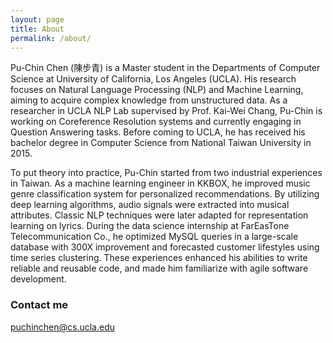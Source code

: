 ```yaml
---
layout: page
title: About
permalink: /about/
---
```

Pu-Chin Chen (陳步青) is a Master student in the Departments of Computer Science at University of California, Los Angeles (UCLA). His research focuses on Natural Language Processing (NLP) and Machine Learning, aiming to acquire complex knowledge from unstructured data. As a researcher in UCLA NLP Lab supervised by Prof. Kai-Wei Chang, Pu-Chin is working on Coreference Resolution systems and currently engaging in Question Answering tasks. Before coming to UCLA, he has received his bachelor degree in Computer Science from National Taiwan University in 2015.

To put theory into practice, Pu-Chin started from two industrial experiences in Taiwan. As a machine learning engineer in KKBOX, he improved music genre classification system for personalized recommendations. By utilizing deep learning algorithms, audio signals were extracted into musical attributes. Classic NLP techniques were later adapted for representation learning on lyrics. During the data science internship at FarEasTone Telecommunication Co., he optimized MySQL queries in a large-scale database with 300X improvement and forecasted customer lifestyles using time series clustering. These experiences enhanced his abilities to write reliable and reusable code, and made him familiarize with agile software development. 

### Contact me

[puchinchen@cs.ucla.edu](mailto:puchinchen@cs.ucla.edu)
